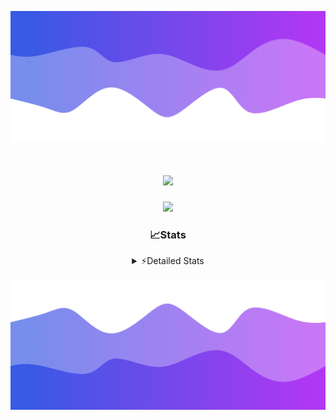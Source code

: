 ![Header](./header.png)
<div align="center">

<h1 align="center">
  <a href="https://git.io/typing-svg">
    <img src="https://readme-typing-svg.herokuapp.com/?lines=Hello,+There!+%F0%9F%91%8B;This+is+chicho.;Owner+on+Ocean;&center=true&size=25">
  </a>
</h1>
  
<p align="center">
  <img src="https://lanyard.cnrad.dev/api/852683595378196480" />
</p>

### 📈Stats
<details>
    <summary> ⚡Detailed Stats</summary>
    <br/>

<!--START_SECTION:waka-->
![Code Time](http://img.shields.io/badge/Code%20Time-1%2C086%20hrs%2056%20mins-blue)

![Profile Views](http://img.shields.io/badge/Profile%20Views-2-blue)

**🐱 My GitHub Data** 

> 📦 189.3 kB Used in GitHub's Storage 
 > 
> 🏆 0 Contributions in the Year 2025
 > 
> 🚫 Not Opted to Hire
 > 
> 📜 15 Public Repositories 
 > 
> 🔑 13 Private Repositories 
 > 
**I'm a Night 🦉** 

```text
🌞 Morning                24 commits          █░░░░░░░░░░░░░░░░░░░░░░░░   04.44 % 
🌆 Daytime                73 commits          ███░░░░░░░░░░░░░░░░░░░░░░   13.52 % 
🌃 Evening                239 commits         ███████████░░░░░░░░░░░░░░   44.26 % 
🌙 Night                  204 commits         █████████░░░░░░░░░░░░░░░░   37.78 % 
```
📅 **I'm Most Productive on Friday** 

```text
Monday                   29 commits          █░░░░░░░░░░░░░░░░░░░░░░░░   05.37 % 
Tuesday                  116 commits         █████░░░░░░░░░░░░░░░░░░░░   21.48 % 
Wednesday                84 commits          ████░░░░░░░░░░░░░░░░░░░░░   15.56 % 
Thursday                 73 commits          ███░░░░░░░░░░░░░░░░░░░░░░   13.52 % 
Friday                   127 commits         ██████░░░░░░░░░░░░░░░░░░░   23.52 % 
Saturday                 62 commits          ███░░░░░░░░░░░░░░░░░░░░░░   11.48 % 
Sunday                   49 commits          ██░░░░░░░░░░░░░░░░░░░░░░░   09.07 % 
```


📊 **This Week I Spent My Time On** 

```text
🕑︎ Time Zone: America/Argentina/Buenos_Aires

💬 Programming Languages: 
TypeScript               25 hrs 19 mins      ███████████████████████░░   93.88 % 
JavaScript               57 mins             █░░░░░░░░░░░░░░░░░░░░░░░░   03.57 % 
Other                    31 mins             ░░░░░░░░░░░░░░░░░░░░░░░░░   01.98 % 
Python                   9 mins              ░░░░░░░░░░░░░░░░░░░░░░░░░   00.57 % 

🔥 Editors: 
Cursor                   26 hrs 58 mins      █████████████████████████   100.00 % 

🐱‍💻 Projects: 
ocean-backend            26 hrs 58 mins      █████████████████████████   100.00 % 

💻 Operating System: 
Windows                  26 hrs 58 mins      █████████████████████████   100.00 % 
```

**I Mostly Code in JavaScript** 

```text
JavaScript               8 repos             ██████░░░░░░░░░░░░░░░░░░░   24.24 % 
HTML                     7 repos             █████░░░░░░░░░░░░░░░░░░░░   21.21 % 
TypeScript               4 repos             ███░░░░░░░░░░░░░░░░░░░░░░   12.12 % 
Astro                    2 repos             ██░░░░░░░░░░░░░░░░░░░░░░░   06.06 % 
SCSS                     1 repo              █░░░░░░░░░░░░░░░░░░░░░░░░   03.03 % 
```




 Last Updated on 24/02/2025 12:32:23 UTC
<!--END_SECTION:waka-->
</details>

![Footer](./footer.png)
